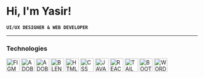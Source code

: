 # Hi, I'm Yasir!

**`UI/UX DESIGNER & WEB DEVELOPER`**

---

### Technologies

<div>
        <img width="35px" title="FIGMA" src="https://cdn.jsdelivr.net/gh/devicons/devicon@latest/icons/figma/figma-original.svg" />
        <img width="35px" title="ADOBE PHOTOSHOP" src="https://cdn.jsdelivr.net/gh/devicons/devicon@latest/icons/photoshop/photoshop-original.svg" />
        <img width="35px" title="ADOBE ILLUSTRATOR" src="https://cdn.jsdelivr.net/gh/devicons/devicon@latest/icons/illustrator/illustrator-plain.svg" />
        <img width="35px" title="BLENDER 3D" src="https://cdn.jsdelivr.net/gh/devicons/devicon@latest/icons/blender/blender-original.svg" />
        <img width="35px" title="HTML" src="https://cdn.jsdelivr.net/gh/devicons/devicon@latest/icons/html5/html5-original.svg" />
        <img width="35px" title="CSS" src="https://cdn.jsdelivr.net/gh/devicons/devicon@latest/icons/css3/css3-original.svg" />
        <img width="35px" title="JAVASCRIPT" src="https://cdn.jsdelivr.net/gh/devicons/devicon@latest/icons/javascript/javascript-original.svg" />
        <img width="35px" title="REACT" src="https://cdn.jsdelivr.net/gh/devicons/devicon@latest/icons/react/react-original.svg" />
        <img width="35px" title="TAILWIND CSS" src="https://cdn.jsdelivr.net/gh/devicons/devicon@latest/icons/tailwindcss/tailwindcss-original.svg" />
        <img width="35px" title="BOOTSTRAP" src="https://cdn.jsdelivr.net/gh/devicons/devicon@latest/icons/bootstrap/bootstrap-original.svg" />
        <img width="35px" title="WORDPRESS" src="https://cdn.jsdelivr.net/gh/devicons/devicon@latest/icons/wordpress/wordpress-plain.svg" />
</div>
